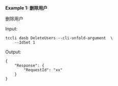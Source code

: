**Example 1: 删除用户**

删除用户

Input: 

```
tccli dasb DeleteUsers --cli-unfold-argument  \
    --IdSet 1
```

Output: 
```
{
    "Response": {
        "RequestId": "xx"
    }
}
```

